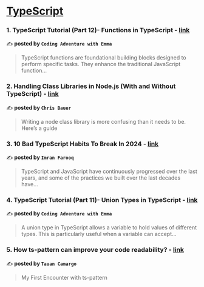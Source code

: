 
<h1><a href=https://medium.com/tag/typescript-tips/recommended target="_blank" rel="noopener noreferrer">TypeScript</a></h1>
<h3>1. TypeScript Tutorial (Part 12)- Functions in TypeScript - <a href="https://medium.com/@CodingAdventureWithEmma/typescript-tutorial-part-12-functions-in-typescript-7734c1005b84" target="_blank" rel="noopener noreferrer">link</a></h3>

✍️ **posted by `Coding Adventure with Emma`**

<blockquote>TypeScript functions are foundational building blocks designed to perform specific tasks. They enhance the traditional JavaScript function…</blockquote>

<h3>2. Handling Class Libraries in Node.js (With and Without TypeScript) - <a href="https://medium.com/better-programming/handling-class-libraries-in-node-js-with-and-without-typescript-39b73b2186b6" target="_blank" rel="noopener noreferrer">link</a></h3>

✍️ **posted by `Chris Bauer`**

<blockquote>Writing a node class library is more confusing than it needs to be. Here’s a guide</blockquote>

<h3>3. 10 Bad TypeScript Habits To Break In 2024 - <a href="https://medium.com/gitconnected/10-bad-typescript-habits-to-break-in-2024-4301c67f2ae0" target="_blank" rel="noopener noreferrer">link</a></h3>

✍️ **posted by `Imran Farooq`**

<blockquote>TypeScript and JavaScript have continuously progressed over the last years, and some of the practices we built over the last decades have…</blockquote>

<h3>4. TypeScript Tutorial (Part 11)- Union Types in TypeScript - <a href="https://medium.com/@CodingAdventureWithEmma/typescript-tutorial-part-11-union-types-in-typescript-df221b9476f1" target="_blank" rel="noopener noreferrer">link</a></h3>

✍️ **posted by `Coding Adventure with Emma`**

<blockquote>A union type in TypeScript allows a variable to hold values of different types. This is particularly useful when a variable can accept…</blockquote>

<h3>5. How ts-pattern can improve your code readability? - <a href="https://medium.com/@tauantcamargo/how-ts-pattern-can-improve-your-code-readability-d64996841646" target="_blank" rel="noopener noreferrer">link</a></h3>

✍️ **posted by `Tauan Camargo`**

<blockquote>My First Encounter with ts-pattern</blockquote>

